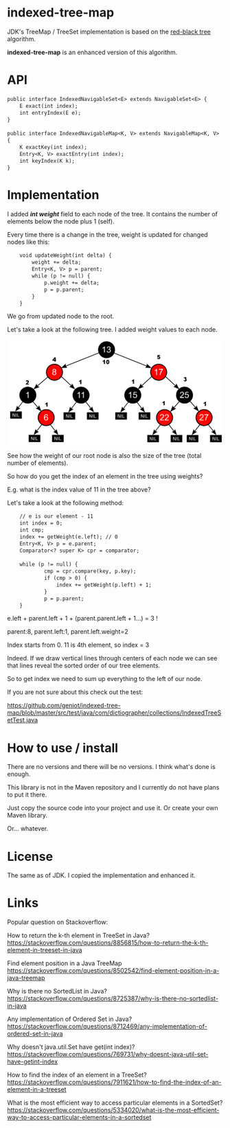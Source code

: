 # indexed-tree-map

JDK's TreeMap / TreeSet implementation is based on the [red-black tree](https://en.wikipedia.org/wiki/Red%E2%80%93black_tree) algorithm.

**indexed-tree-map** is an enhanced version of this algorithm.

# API
    public interface IndexedNavigableSet<E> extends NavigableSet<E> {
        E exact(int index);
        int entryIndex(E e);
    }

    public interface IndexedNavigableMap<K, V> extends NavigableMap<K, V> {
        K exactKey(int index);
        Entry<K, V> exactEntry(int index);
        int keyIndex(K k);
    }

# Implementation

I added __*int weight*__ field to each node of the tree. 
It contains the number of elements below the node plus 1 (self).

Every time there is a change in the tree, weight is updated for changed nodes like this:

        void updateWeight(int delta) {
            weight += delta;
            Entry<K, V> p = parent;
            while (p != null) {
                p.weight += delta;
                p = p.parent;
            }
        }

We go from updated node to the root.

Let's take a look at the following tree. I added weight values to each node.

![Red-black tree with weights](screenshots/Red-black_tree_example.svg.png)

See how the weight of our root node is also the size of the tree (total number of elements).

So how do you get the index of an element in the tree using weights?

E.g. what is the index value of 11 in the tree above?

Let's take a look at the following method:

        // e is our element - 11
        int index = 0;
        int cmp;
        index += getWeight(e.left); // 0
        Entry<K, V> p = e.parent;
        Comparator<? super K> cpr = comparator;

        while (p != null) {
                cmp = cpr.compare(key, p.key);
                if (cmp > 0) {
                    index += getWeight(p.left) + 1;
                }
                p = p.parent;
        }

e.left + parent.left + 1 + (parent.parent.left + 1...) = 3 ! 

parent:8, parent.left:1, parent.left.weight=2

Index starts from 0. 11 is 4th element, so index = 3


Indeed. If we draw vertical lines through centers of each node 
we can see that lines reveal the sorted order of our tree elements.

So to get index we need to sum up everything to the left of our node.

If you are not sure about this check out the test:

https://github.com/geniot/indexed-tree-map/blob/master/src/test/java/com/dictiographer/collections/IndexedTreeSetTest.java

# How to use / install
There are no versions and there will be no versions. I think what's done is enough.

This library is not in the Maven repository and I currently do not have plans to put it there.

Just copy the source code into your project and use it. Or create your own Maven library. 

Or... whatever. 

# License
The same as of JDK. I copied the implementation and enhanced it. 

# Links
Popular question on Stackoverflow:

How to return the k-th element in TreeSet in Java?
https://stackoverflow.com/questions/8856815/how-to-return-the-k-th-element-in-treeset-in-java

Find element position in a Java TreeMap
https://stackoverflow.com/questions/8502542/find-element-position-in-a-java-treemap

Why is there no SortedList in Java?
https://stackoverflow.com/questions/8725387/why-is-there-no-sortedlist-in-java

Any implementation of Ordered Set in Java?
https://stackoverflow.com/questions/8712469/any-implementation-of-ordered-set-in-java

Why doesn't java.util.Set have get(int index)?
https://stackoverflow.com/questions/769731/why-doesnt-java-util-set-have-getint-index

How to find the index of an element in a TreeSet?
https://stackoverflow.com/questions/7911621/how-to-find-the-index-of-an-element-in-a-treeset

What is the most efficient way to access particular elements in a SortedSet?
https://stackoverflow.com/questions/5334020/what-is-the-most-efficient-way-to-access-particular-elements-in-a-sortedset